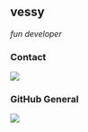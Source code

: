 ## vessy

*fun developer*


<h3>Contact</h3>
<a href="https://github.com/vessy1337" target"blank_"><img src="https://img.shields.io/badge/GitHub%20-191717.svg?&style=for-the-badge&logo=github&logoColor=white"></a>




<h3>GitHub General</h3>

![](https://komarev.com/ghpvc/?username=vessy1337&color=blueviolet)
